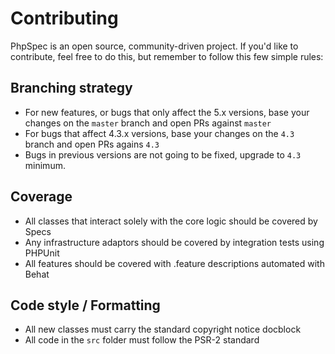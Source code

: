 Contributing
============

PhpSpec is an open source, community-driven project. If you'd like to contribute,
feel free to do this, but remember to follow this few simple rules:

Branching strategy
-------------------

- For new features, or bugs that only affect the 5.x versions, base your changes on the `master` branch and open PRs against `master`
- For bugs that affect 4.3.x versions, base your changes on the `4.3` branch and open PRs agains `4.3`
- Bugs in previous versions are not going to be fixed, upgrade to `4.3` minimum.

Coverage
--------

- All classes that interact solely with the core logic should be covered by Specs
- Any infrastructure adaptors should be covered by integration tests using PHPUnit
- All features should be covered with .feature descriptions automated with Behat

Code style / Formatting
-----------------------

- All new classes must carry the standard copyright notice docblock
- All code in the `src` folder must follow the PSR-2 standard
